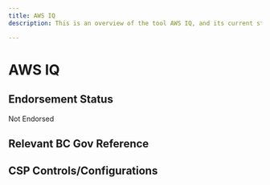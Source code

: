 ```yaml
---
title: AWS IQ
description: This is an overview of the tool AWS IQ, and its current status  within BC Gov.

---
```

<!---
Note: this is a generated file.  You should not edit it directly.  Please check https://github.com/bcgov/cloud-pathfinder for details.
-->
# AWS IQ



## Endorsement Status
Not Endorsed

## Relevant BC Gov Reference


## CSP Controls/Configurations

